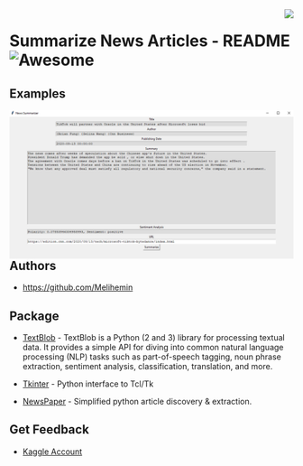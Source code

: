 <img src="icon.png" align="right" />

# Summarize News Articles - README ![Awesome](https://cdn.rawgit.com/sindresorhus/awesome/d7305f38d29fed78fa85652e3a63e154dd8e8829/media/badge.svg)

## Examples

<img src="https://github.com/Melihemin/SummarizeNewsArticles/blob/main/screenshots/screen.png" align="right" />

## Authors

- https://github.com/Melihemin

## Package

- [TextBlob](https://textblob.readthedocs.io/en/dev/) - TextBlob is a Python (2 and 3) library for processing textual data. It provides a simple API for diving into common natural language processing (NLP) tasks such as part-of-speech tagging, noun phrase extraction, sentiment analysis, classification, translation, and more.

- [Tkinter](https://docs.python.org/3/library/tkinter.html) - Python interface to Tcl/Tk

- [NewsPaper](https://pypi.org/project/newspaper3k/) - Simplified python article discovery & extraction.

## Get Feedback

- [Kaggle Account](https://www.kaggle.com/melihemin)

